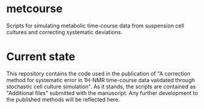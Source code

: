 # metcourse

Scripts for simulating metabolic time-course data from suspension cell cultures and correcting systematic deviations.

# Current state

This repository contains the code used in the publication of "A correction method for systematic error in 1H-NMR time-course data validated through stochastic cell culture simulation". As it stands, the scripts are contained as "Additional files" submitted with the manuscript. Any further development to the published methods will be reflected here.
